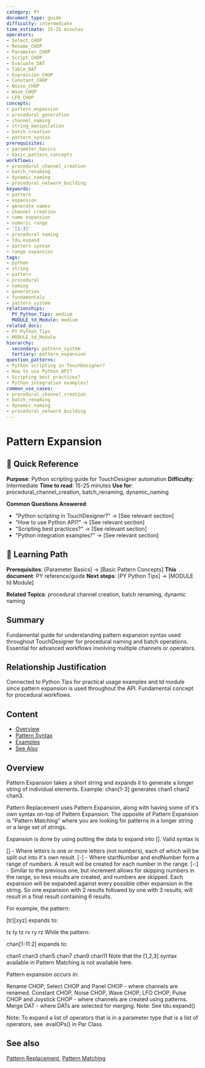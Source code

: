 ```yaml
---
category: PY
document_type: guide
difficulty: intermediate
time_estimate: 15-25 minutes
operators:
- Select_CHOP
- Rename_CHOP
- Parameter_CHOP
- Script_CHOP
- Evaluate_DAT
- Table_DAT
- Expression_CHOP
- Constant_CHOP
- Noise_CHOP
- Wave_CHOP
- LFO_CHOP
concepts:
- pattern_expansion
- procedural_generation
- channel_naming
- string_manipulation
- batch_creation
- pattern_syntax
prerequisites:
- parameter_basics
- basic_pattern_concepts
workflows:
- procedural_channel_creation
- batch_renaming
- dynamic_naming
- procedural_network_building
keywords:
- pattern
- expansion
- generate names
- channel creation
- name expansion
- numeric range
- '[1-3]'
- procedural naming
- tdu.expand
- pattern syntax
- range expansion
tags:
- python
- string
- pattern
- procedural
- naming
- generation
- fundamentals
- pattern_system
relationships:
  PY_Python_Tips: medium
  MODULE_td_Module: medium
related_docs:
- PY_Python_Tips
- MODULE_td_Module
hierarchy:
  secondary: pattern_system
  tertiary: pattern_expansion
question_patterns:
- Python scripting in TouchDesigner?
- How to use Python API?
- Scripting best practices?
- Python integration examples?
common_use_cases:
- procedural_channel_creation
- batch_renaming
- dynamic_naming
- procedural_network_building
---
```


# Pattern Expansion

<!-- TD-META
category: PY
document_type: guide
operators: [Select_CHOP, Rename_CHOP, Parameter_CHOP, Script_CHOP, Evaluate_DAT, Table_DAT, Expression_CHOP, Constant_CHOP, Noise_CHOP, Wave_CHOP, LFO_CHOP]
concepts: [pattern_expansion, procedural_generation, channel_naming, string_manipulation, batch_creation, pattern_syntax]
prerequisites: [parameter_basics, basic_pattern_concepts]
workflows: [procedural_channel_creation, batch_renaming, dynamic_naming, procedural_network_building]
related: [PY_Python_Tips, MODULE_td_Module]
relationships: {
  "PY_Python_Tips": "medium",
  "MODULE_td_Module": "medium"
}
hierarchy:
  primary: "fundamentals"
  secondary: "pattern_system"
  tertiary: "pattern_expansion"
keywords: [pattern, expansion, generate names, channel creation, name expansion, numeric range, [1-3], procedural naming, tdu.expand, pattern syntax, range expansion]
tags: [python, string, pattern, procedural, naming, generation, fundamentals, pattern_system]
TD-META -->

## 🎯 Quick Reference

**Purpose**: Python scripting guide for TouchDesigner automation
**Difficulty**: Intermediate
**Time to read**: 15-25 minutes
**Use for**: procedural_channel_creation, batch_renaming, dynamic_naming

**Common Questions Answered**:

- "Python scripting in TouchDesigner?" → [See relevant section]
- "How to use Python API?" → [See relevant section]
- "Scripting best practices?" → [See relevant section]
- "Python integration examples?" → [See relevant section]

## 🔗 Learning Path

**Prerequisites**: [Parameter Basics] → [Basic Pattern Concepts]
**This document**: PY reference/guide
**Next steps**: [PY Python Tips] → [MODULE td Module]

**Related Topics**: procedural channel creation, batch renaming, dynamic naming

## Summary

Fundamental guide for understanding pattern expansion syntax used throughout TouchDesigner for procedural naming and batch operations. Essential for advanced workflows involving multiple channels or operators.

## Relationship Justification

Connected to Python Tips for practical usage examples and td module since pattern expansion is used throughout the API. Fundamental concept for procedural workflows.

## Content

- [Overview](#overview)
- [Pattern Syntax](#pattern-syntax)
- [Examples](#examples)
- [See Also](#see-also)

## Overview

Pattern Expansion takes a short string and expands it to generate a longer string of individual elements. Example: chan[1-3] generates chan1 chan2 chan3.

Pattern Replacement uses Pattern Expansion, along with having some of it's own syntax on-top of Pattern Expansion. The opposite of Pattern Expansion is "Pattern Matching" where you are looking for patterns in a longer string or a large set of strings.

Expansion is done by using putting the data to expand into []. Valid syntax is

[<letters>] - Where letters is one or more letters (not numbers), each of which will be split out into it's own result.
[<startNumber>-<endNumber>] - Where startNumber and endNumber form a range of numbers. A result will be created for each number in the range.
[<startNumber>-<endNumber>:<increment>] - Similar to the previous one, but increment allows for skipping numbers in the range, so less results are created, and numbers are skipped.
Each expansion will be expanded against every possible other expansion in the string. So one expansion with 2 results followed by one with 3 results, will result in a final result containing 6 results.

For example, the pattern:

[tr][xyz]
expands to:

 tx ty tz rx ry rz
While the pattern:

chan[1-11:2]
expands to:

chan1 chan3 chan5 chan7 chan9 chan11
Note that the [1,2,3] syntax available in Pattern Matching is not available here.

Pattern expansion occurs in:

Rename CHOP, Select CHOP and Panel CHOP - where channels are renamed.
Constant CHOP, Noise CHOP, Wave CHOP, LFO CHOP, Pulse CHOP and Joystick CHOP - where channels are created using patterns.
Merge DAT - where DATs are selected for merging.
Note: See tdu.expand()

Note: To expand a list of operators that is in a parameter type that is a list of operators, see .evalOPs() in Par Class

## See also

[Pattern Replacement](PY_Pattern_Replacement.md),
[Pattern Matching](PY_Pattern_Matching.md)
